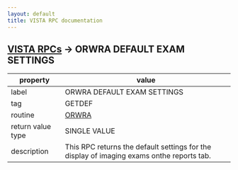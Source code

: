 ```yaml
---
layout: default
title: VISTA RPC documentation
---
```




## [VISTA RPCs](TableOfContent.md) &#8594; ORWRA DEFAULT EXAM SETTINGS 

 property | value 
--- | --- 
 label | ORWRA DEFAULT EXAM SETTINGS
 tag | GETDEF
 routine | [ORWRA](http://code.osehra.org/dox/Routine_ORWRA_source.html)
 return value type | SINGLE VALUE
 description | This RPC returns the default settings for the display of imaging exams onthe reports tab. 